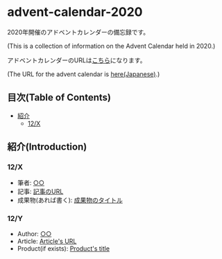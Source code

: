 # advent-calendar-2020
2020年開催のアドベントカレンダーの備忘録です。

(This is a collection of information on the Advent Calendar held in 2020.)

アドベントカレンダーのURLは[こちら](https://adventar.org/calendars/5546)になります。

(The URL for the advent calendar is [here(Japanese)](https://adventar.org/calendars/5546).)

## 目次(Table of Contents)
- [紹介](#紹介)
  - [12/X](#12/X)

## 紹介(Introduction)
### 12/X
- 筆者: [○○](https://github.com/○○)
- 記事: [記事のURL](https://blog.oucc.org/)
- 成果物(あれば書く): [成果物のタイトル](https://github.com/○○/~)

### 12/Y
- Author: [○○](https://github.com/○○)
- Article: [Article's URL](https://blog.oucc.org/)
- Product(if exists): [Product's title](https://github.com/○○/~)
